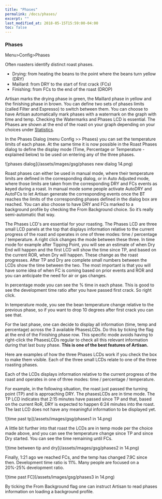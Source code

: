 ```yaml
---
title: "Phases"
permalink: /docs/phases/
excerpt: ""
last_modified_at: 2018-05-15T15:59:00-04:00
toc: false
---
```


### Phases

Menu>Config>Phases

Often roasters identify distinct roast phases.

- Drying: from heating the beans to the point where the beans turn yellow (DRY)
- Maillard: from DRY to the start of first crack (FCs)
- Finishing: from FCs to the end of the roast (DROP)

Artisan marks the drying phase in green, the Maillard phase in yellow and the finishing phase in brown. You can define two sets of phases limits (called Filter and Espresso) to switch between them.  You can choose to have Artisan automatically mark phases with a watermark on the graph with time and temp.  Checking the Watermarks and Phases LCD is essential.  The Phases are shown at the end of the roast on your graph depending on your choices under [Statistics](https://aritisan-scope.org/docs/statistics/).

In the Phases Dialog (menu Config >> Phases) you can set the temperature limits of each phase.  At the same time it is now possible in the Roast Phases dialog to define the display mode (Time, Percentage or Temperature - explained below) to be used on entering any of the three phases.

![phases dialog](/assets/images/gsg/phases new dialog 14.png)

Roast phases can either be used in manual mode, where their temperature limits are defined in the corresponding dialog, or in Auto Adjusted mode, where those limits are taken from the corresponding DRY and FCs events as keyed during a roast. In manual mode some people activate AutoDRY and AutoFCs to let Artisan generate the corresponding events once the BT reaches the limits of the corresponding phases defined in the dialog box are reached. You can also choose to have DRY and FCs marked to a background profile by checking the From Background choice.  So it’s really semi-automatic that way.   

The Phases LCD's are essential for your roasting. The Phases LCD are three small LCD panels at the top that displays information relative to the current progress of the roast and operates in one of three modes: time / percentage / temperature. A right click changes the mode between these three. In time mode for example after Tipping Point, you will see an estimate of when Dry End will happen and the first LCD will show the time since TP, and based on the current ROR, when Dry will happen.  These change as the roast progresses.  After TP and Dry are complete small numbers between the LCDs show the time between the two.  The most important is that you will have some idea of when FC is coming based on prior events and ROR and you can anticipate the need for air or gas changes.  

In percentage mode you can see the % time in each phase.  This is good to see the development time ratio after you have passed first crack.  So right click.

In temperature mode, you see the bean temperature change relative to the previous phase, so if you want to drop 10 degrees after first crack you can see that.  

For the last phase, one can decide to display all information (time, temp and percentage) across the 3 available PhasesLCDs.  Do this by ticking the flag at the end of the Finishing phase row. This specific mode avoids having to right-click the PhasesLCDs regular to check all this relevant information during that last busy phase. **This is one of the best features of Artisan.**

Here are examples of how the three Phases LCDs work if you check the box to make them visible.  Each of the three small LCDs relate to one of the three roasting phases.

Each of the LCDs displays information relative to the current progress of the roast and operates in one of three modes: time / percentage / temperature.

For example, in the following situation, the roast just passed the turning point (TP) and is approaching DRY. The phasesLCDs are in time mode. The TP LCD indicates that 2:15 minutes have passed since TP and that, based on the current RoR, DRY is expected to happen 6:24 minutes into the roast. The last LCD does not have any meaningful information to be displayed yet.

![time past tp](/assets/images/gsg/phases1 in 14.png)


A little bit further into that roast the LCDs are in temp mode per the choice made above, and you can see the temperature change since TP and since Dry started.  You can see the time remaining until FCs.

![time between tip and dry](/assets/images/gsg/phases2 in 14.png)


Finally, 1:21 ago we reached FCs, and the temp has changed 7.9C since then.  Development time ratio is 11%.  Many people are focused on a 20%-25% development ratio.

![time past FC](/assets/images/gsg/phases3 in 14.png)

By ticking the From Background flag one can instruct Artisan to read phases information on loading a background profile.
